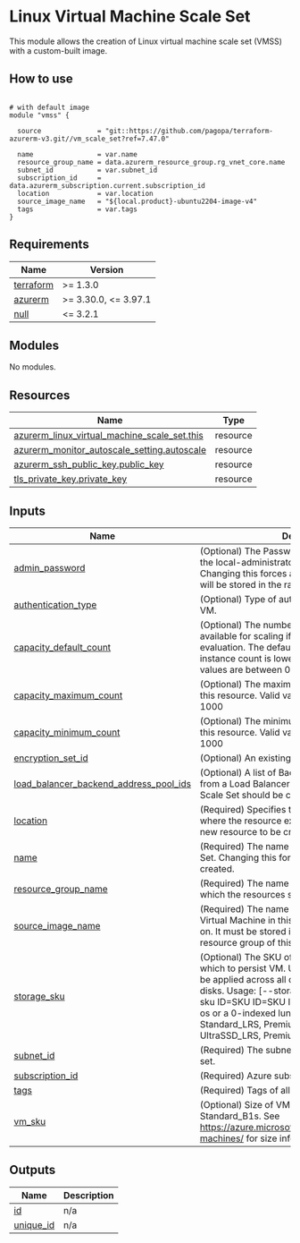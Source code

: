# Linux Virtual Machine Scale Set

This module allows the creation of Linux virtual machine scale set (VMSS) with a custom-built image.

## How to use

```hcl

# with default image
module "vmss" {

  source              = "git::https://github.com/pagopa/terraform-azurerm-v3.git//vm_scale_set?ref=7.47.0"

  name                = var.name
  resource_group_name = data.azurerm_resource_group.rg_vnet_core.name
  subnet_id           = var.subnet_id
  subscription_id     = data.azurerm_subscription.current.subscription_id
  location            = var.location
  source_image_name   = "${local.product}-ubuntu2204-image-v4"
  tags                = var.tags
}

```
<!-- markdownlint-disable -->
<!-- BEGINNING OF PRE-COMMIT-TERRAFORM DOCS HOOK -->
## Requirements

| Name | Version |
|------|---------|
| <a name="requirement_terraform"></a> [terraform](#requirement\_terraform) | >= 1.3.0 |
| <a name="requirement_azurerm"></a> [azurerm](#requirement\_azurerm) | >= 3.30.0, <= 3.97.1 |
| <a name="requirement_null"></a> [null](#requirement\_null) | <= 3.2.1 |

## Modules

No modules.

## Resources

| Name | Type |
|------|------|
| [azurerm_linux_virtual_machine_scale_set.this](https://registry.terraform.io/providers/hashicorp/azurerm/latest/docs/resources/linux_virtual_machine_scale_set) | resource |
| [azurerm_monitor_autoscale_setting.autoscale](https://registry.terraform.io/providers/hashicorp/azurerm/latest/docs/resources/monitor_autoscale_setting) | resource |
| [azurerm_ssh_public_key.public_key](https://registry.terraform.io/providers/hashicorp/azurerm/latest/docs/resources/ssh_public_key) | resource |
| [tls_private_key.private_key](https://registry.terraform.io/providers/hashicorp/tls/latest/docs/resources/private_key) | resource |

## Inputs

| Name | Description | Type | Default | Required |
|------|-------------|------|---------|:--------:|
| <a name="input_admin_password"></a> [admin\_password](#input\_admin\_password) | (Optional) The Password which should be used for the local-administrator on this Virtual Machine. Changing this forces a new resource to be created. will be stored in the raw state as plain-text | `string` | `null` | no |
| <a name="input_authentication_type"></a> [authentication\_type](#input\_authentication\_type) | (Optional) Type of authentication to use with the VM. | `string` | `"SSH"` | no |
| <a name="input_capacity_default_count"></a> [capacity\_default\_count](#input\_capacity\_default\_count) | (Optional) The number of instances that are available for scaling if metrics are not available for evaluation. The default is only used if the current instance count is lower than the default. Valid values are between 0 and 1000 | `number` | `1` | no |
| <a name="input_capacity_maximum_count"></a> [capacity\_maximum\_count](#input\_capacity\_maximum\_count) | (Optional) The maximum number of instances for this resource. Valid values are between 0 and 1000 | `number` | `1` | no |
| <a name="input_capacity_minimum_count"></a> [capacity\_minimum\_count](#input\_capacity\_minimum\_count) | (Optional) The minimum number of instances for this resource. Valid values are between 0 and 1000 | `number` | `1` | no |
| <a name="input_encryption_set_id"></a> [encryption\_set\_id](#input\_encryption\_set\_id) | (Optional) An existing encryption set | `string` | `null` | no |
| <a name="input_load_balancer_backend_address_pool_ids"></a> [load\_balancer\_backend\_address\_pool\_ids](#input\_load\_balancer\_backend\_address\_pool\_ids) | (Optional) A list of Backend Address Pools ID's from a Load Balancer which this Virtual Machine Scale Set should be connected to. | `list(string)` | `null` | no |
| <a name="input_location"></a> [location](#input\_location) | (Required) Specifies the supported Azure location where the resource exists. Changing this forces a new resource to be created. | `string` | n/a | yes |
| <a name="input_name"></a> [name](#input\_name) | (Required) The name of the Virtual Machine Scale Set. Changing this forces a new resource to be created. | `string` | n/a | yes |
| <a name="input_resource_group_name"></a> [resource\_group\_name](#input\_resource\_group\_name) | (Required) The name of the Resource Group in which the resources should be exist. | `string` | n/a | yes |
| <a name="input_source_image_name"></a> [source\_image\_name](#input\_source\_image\_name) | (Required) The name of an Image which each Virtual Machine in this Scale Set should be based on. It must be stored in the same subscription & resource group of this resource | `string` | n/a | yes |
| <a name="input_storage_sku"></a> [storage\_sku](#input\_storage\_sku) | (Optional) The SKU of the storage account with which to persist VM. Use a singular sku that would be applied across all disks, or specify individual disks. Usage: [--storage-sku SKU \| --storage-sku ID=SKU ID=SKU ID=SKU...], where each ID is os or a 0-indexed lun. Allowed values: Standard\_LRS, Premium\_LRS, StandardSSD\_LRS, UltraSSD\_LRS, Premium\_ZRS, StandardSSD\_ZRS. | `string` | `"StandardSSD_ZRS"` | no |
| <a name="input_subnet_id"></a> [subnet\_id](#input\_subnet\_id) | (Required) The subnet id of virtual machine scale set. | `string` | n/a | yes |
| <a name="input_subscription_id"></a> [subscription\_id](#input\_subscription\_id) | (Required) Azure subscription id | `string` | n/a | yes |
| <a name="input_tags"></a> [tags](#input\_tags) | (Required) Tags of all resources. | `map(any)` | n/a | yes |
| <a name="input_vm_sku"></a> [vm\_sku](#input\_vm\_sku) | (Optional) Size of VMs in the scale set. Default to Standard\_B1s. See https://azure.microsoft.com/pricing/details/virtual-machines/ for size info. | `string` | `"Standard_B1s"` | no |

## Outputs

| Name | Description |
|------|-------------|
| <a name="output_id"></a> [id](#output\_id) | n/a |
| <a name="output_unique_id"></a> [unique\_id](#output\_unique\_id) | n/a |
<!-- END OF PRE-COMMIT-TERRAFORM DOCS HOOK -->
